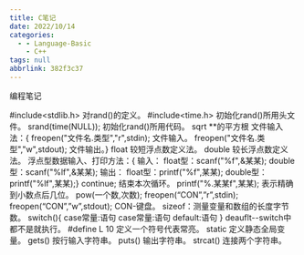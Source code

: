 ```yaml
---
title: C笔记
date: 2022/10/14
categories:
  - - Language-Basic
    - C++
tags: null
abbrlink: 382f3c37
---
```



编程笔记

#include<stdlib.h>  对rand()的定义。
#include<time.h>    初始化rand()所用头文件。
srand(time(NULL));  初始化rand()所用代码。
sqrt  **的平方根
文件输入法：{
freopen("文件名.类型","r",stdin);  文件输入。
freopen("文件名.类型","w",stdout); 文件输出。}
float   较短浮点数定义法。
double  较长浮点数定义法。
浮点型数据输入、打印方法：{
输入：
float型：scanf("%f",&某某);
double型：scanf("%lf",&某某);
输出：
float型：printf("%f",某某);
double型：printf("%lf",某某);}
continue;  结束本次循环。
printf("%.某某f",某某);  表示精确到小数点后几位。
pow(一个数,次数);
freopen(“CON”,”r”,stdin);
freopen(“CON”,”w”,stdout);
CON-键盘。
sizeof：测量变量和数组的长度字节数。
switch(){
case常量:语句
case常量:语句
default:语句
}
deauflt--switch中都不是就执行。
#define L 10 定义一个符号代表常亮。
static 定义静态全局变量。
gets() 按行输入字符串。
puts() 输出字符串。
strcat() 连接两个字符串。
